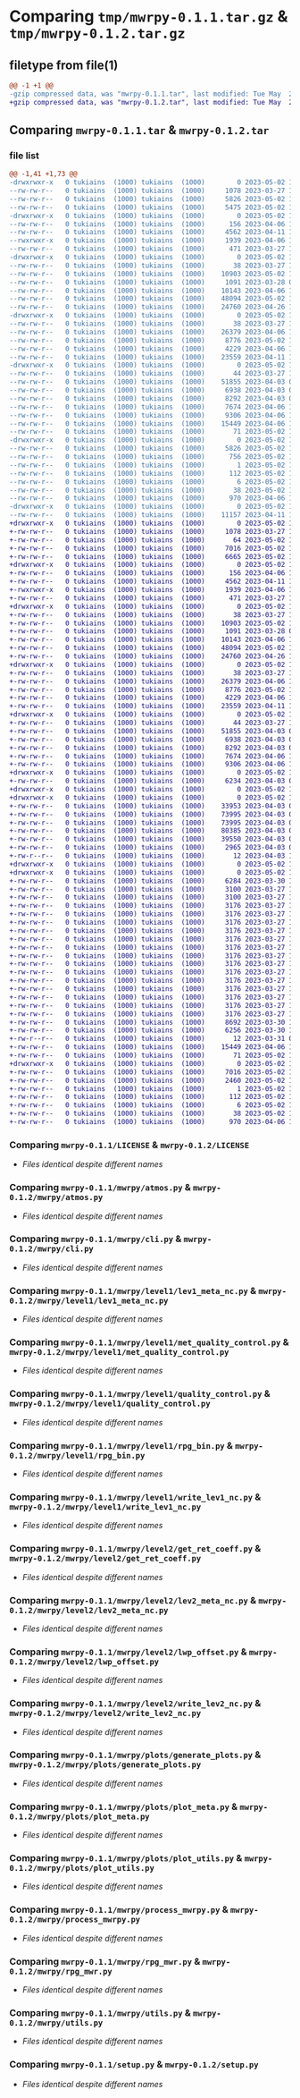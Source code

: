 # Comparing `tmp/mwrpy-0.1.1.tar.gz` & `tmp/mwrpy-0.1.2.tar.gz`

## filetype from file(1)

```diff
@@ -1 +1 @@
-gzip compressed data, was "mwrpy-0.1.1.tar", last modified: Tue May  2 13:26:06 2023, max compression
+gzip compressed data, was "mwrpy-0.1.2.tar", last modified: Tue May  2 14:19:57 2023, max compression
```

## Comparing `mwrpy-0.1.1.tar` & `mwrpy-0.1.2.tar`

### file list

```diff
@@ -1,41 +1,73 @@
-drwxrwxr-x   0 tukiains  (1000) tukiains  (1000)        0 2023-05-02 13:26:06.409820 mwrpy-0.1.1/
--rw-rw-r--   0 tukiains  (1000) tukiains  (1000)     1078 2023-03-27 10:23:04.000000 mwrpy-0.1.1/LICENSE
--rw-rw-r--   0 tukiains  (1000) tukiains  (1000)     5826 2023-05-02 13:26:06.409820 mwrpy-0.1.1/PKG-INFO
--rw-rw-r--   0 tukiains  (1000) tukiains  (1000)     5475 2023-05-02 13:01:39.000000 mwrpy-0.1.1/README.md
-drwxrwxr-x   0 tukiains  (1000) tukiains  (1000)        0 2023-05-02 13:26:06.409820 mwrpy-0.1.1/mwrpy/
--rw-rw-r--   0 tukiains  (1000) tukiains  (1000)      156 2023-04-06 10:43:22.000000 mwrpy-0.1.1/mwrpy/__init__.py
--rw-rw-r--   0 tukiains  (1000) tukiains  (1000)     4562 2023-04-11 13:40:37.000000 mwrpy-0.1.1/mwrpy/atmos.py
--rwxrwxr-x   0 tukiains  (1000) tukiains  (1000)     1939 2023-04-06 10:42:59.000000 mwrpy-0.1.1/mwrpy/cli.py
--rw-rw-r--   0 tukiains  (1000) tukiains  (1000)      471 2023-03-27 10:20:23.000000 mwrpy-0.1.1/mwrpy/constants.py
-drwxrwxr-x   0 tukiains  (1000) tukiains  (1000)        0 2023-05-02 13:26:06.409820 mwrpy-0.1.1/mwrpy/level1/
--rw-rw-r--   0 tukiains  (1000) tukiains  (1000)       38 2023-03-27 10:20:23.000000 mwrpy-0.1.1/mwrpy/level1/__init__.py
--rw-rw-r--   0 tukiains  (1000) tukiains  (1000)    10903 2023-05-02 12:53:20.000000 mwrpy-0.1.1/mwrpy/level1/lev1_meta_nc.py
--rw-rw-r--   0 tukiains  (1000) tukiains  (1000)     1091 2023-03-28 08:55:18.000000 mwrpy-0.1.1/mwrpy/level1/met_quality_control.py
--rw-rw-r--   0 tukiains  (1000) tukiains  (1000)    10143 2023-04-06 10:42:59.000000 mwrpy-0.1.1/mwrpy/level1/quality_control.py
--rw-rw-r--   0 tukiains  (1000) tukiains  (1000)    48094 2023-05-02 13:05:25.000000 mwrpy-0.1.1/mwrpy/level1/rpg_bin.py
--rw-rw-r--   0 tukiains  (1000) tukiains  (1000)    24760 2023-04-26 11:33:16.000000 mwrpy-0.1.1/mwrpy/level1/write_lev1_nc.py
-drwxrwxr-x   0 tukiains  (1000) tukiains  (1000)        0 2023-05-02 13:26:06.409820 mwrpy-0.1.1/mwrpy/level2/
--rw-rw-r--   0 tukiains  (1000) tukiains  (1000)       38 2023-03-27 10:20:23.000000 mwrpy-0.1.1/mwrpy/level2/__init__.py
--rw-rw-r--   0 tukiains  (1000) tukiains  (1000)    26379 2023-04-06 10:42:59.000000 mwrpy-0.1.1/mwrpy/level2/get_ret_coeff.py
--rw-rw-r--   0 tukiains  (1000) tukiains  (1000)     8776 2023-05-02 12:53:25.000000 mwrpy-0.1.1/mwrpy/level2/lev2_meta_nc.py
--rw-rw-r--   0 tukiains  (1000) tukiains  (1000)     4229 2023-04-06 10:42:59.000000 mwrpy-0.1.1/mwrpy/level2/lwp_offset.py
--rw-rw-r--   0 tukiains  (1000) tukiains  (1000)    23559 2023-04-11 13:46:20.000000 mwrpy-0.1.1/mwrpy/level2/write_lev2_nc.py
-drwxrwxr-x   0 tukiains  (1000) tukiains  (1000)        0 2023-05-02 13:26:06.409820 mwrpy-0.1.1/mwrpy/plots/
--rw-rw-r--   0 tukiains  (1000) tukiains  (1000)       44 2023-03-27 10:20:23.000000 mwrpy-0.1.1/mwrpy/plots/__init__.py
--rw-rw-r--   0 tukiains  (1000) tukiains  (1000)    51855 2023-04-03 06:30:29.000000 mwrpy-0.1.1/mwrpy/plots/generate_plots.py
--rw-rw-r--   0 tukiains  (1000) tukiains  (1000)     6938 2023-04-03 06:30:29.000000 mwrpy-0.1.1/mwrpy/plots/plot_meta.py
--rw-rw-r--   0 tukiains  (1000) tukiains  (1000)     8292 2023-04-03 06:30:29.000000 mwrpy-0.1.1/mwrpy/plots/plot_utils.py
--rw-rw-r--   0 tukiains  (1000) tukiains  (1000)     7674 2023-04-06 10:42:59.000000 mwrpy-0.1.1/mwrpy/process_mwrpy.py
--rw-rw-r--   0 tukiains  (1000) tukiains  (1000)     9306 2023-04-06 10:42:59.000000 mwrpy-0.1.1/mwrpy/rpg_mwr.py
--rw-rw-r--   0 tukiains  (1000) tukiains  (1000)    15449 2023-04-06 10:42:59.000000 mwrpy-0.1.1/mwrpy/utils.py
--rw-rw-r--   0 tukiains  (1000) tukiains  (1000)       71 2023-05-02 13:23:07.000000 mwrpy-0.1.1/mwrpy/version.py
-drwxrwxr-x   0 tukiains  (1000) tukiains  (1000)        0 2023-05-02 13:26:06.409820 mwrpy-0.1.1/mwrpy.egg-info/
--rw-rw-r--   0 tukiains  (1000) tukiains  (1000)     5826 2023-05-02 13:26:06.000000 mwrpy-0.1.1/mwrpy.egg-info/PKG-INFO
--rw-rw-r--   0 tukiains  (1000) tukiains  (1000)      756 2023-05-02 13:26:06.000000 mwrpy-0.1.1/mwrpy.egg-info/SOURCES.txt
--rw-rw-r--   0 tukiains  (1000) tukiains  (1000)        1 2023-05-02 13:26:06.000000 mwrpy-0.1.1/mwrpy.egg-info/dependency_links.txt
--rw-rw-r--   0 tukiains  (1000) tukiains  (1000)      112 2023-05-02 13:26:06.000000 mwrpy-0.1.1/mwrpy.egg-info/requires.txt
--rw-rw-r--   0 tukiains  (1000) tukiains  (1000)        6 2023-05-02 13:26:06.000000 mwrpy-0.1.1/mwrpy.egg-info/top_level.txt
--rw-rw-r--   0 tukiains  (1000) tukiains  (1000)       38 2023-05-02 13:26:06.409820 mwrpy-0.1.1/setup.cfg
--rw-rw-r--   0 tukiains  (1000) tukiains  (1000)      970 2023-04-06 10:43:22.000000 mwrpy-0.1.1/setup.py
-drwxrwxr-x   0 tukiains  (1000) tukiains  (1000)        0 2023-05-02 13:26:06.409820 mwrpy-0.1.1/tests/
--rw-rw-r--   0 tukiains  (1000) tukiains  (1000)    11157 2023-04-11 13:50:11.000000 mwrpy-0.1.1/tests/test_file_reading.py
+drwxrwxr-x   0 tukiains  (1000) tukiains  (1000)        0 2023-05-02 14:19:57.665817 mwrpy-0.1.2/
+-rw-rw-r--   0 tukiains  (1000) tukiains  (1000)     1078 2023-03-27 10:23:04.000000 mwrpy-0.1.2/LICENSE
+-rw-rw-r--   0 tukiains  (1000) tukiains  (1000)       64 2023-05-02 13:57:04.000000 mwrpy-0.1.2/MANIFEST.in
+-rw-rw-r--   0 tukiains  (1000) tukiains  (1000)     7016 2023-05-02 14:19:57.665817 mwrpy-0.1.2/PKG-INFO
+-rw-rw-r--   0 tukiains  (1000) tukiains  (1000)     6665 2023-05-02 13:40:32.000000 mwrpy-0.1.2/README.md
+drwxrwxr-x   0 tukiains  (1000) tukiains  (1000)        0 2023-05-02 14:19:57.661817 mwrpy-0.1.2/mwrpy/
+-rw-rw-r--   0 tukiains  (1000) tukiains  (1000)      156 2023-04-06 10:43:22.000000 mwrpy-0.1.2/mwrpy/__init__.py
+-rw-rw-r--   0 tukiains  (1000) tukiains  (1000)     4562 2023-04-11 13:40:37.000000 mwrpy-0.1.2/mwrpy/atmos.py
+-rwxrwxr-x   0 tukiains  (1000) tukiains  (1000)     1939 2023-04-06 10:42:59.000000 mwrpy-0.1.2/mwrpy/cli.py
+-rw-rw-r--   0 tukiains  (1000) tukiains  (1000)      471 2023-03-27 10:20:23.000000 mwrpy-0.1.2/mwrpy/constants.py
+drwxrwxr-x   0 tukiains  (1000) tukiains  (1000)        0 2023-05-02 14:19:57.661817 mwrpy-0.1.2/mwrpy/level1/
+-rw-rw-r--   0 tukiains  (1000) tukiains  (1000)       38 2023-03-27 10:20:23.000000 mwrpy-0.1.2/mwrpy/level1/__init__.py
+-rw-rw-r--   0 tukiains  (1000) tukiains  (1000)    10903 2023-05-02 12:53:20.000000 mwrpy-0.1.2/mwrpy/level1/lev1_meta_nc.py
+-rw-rw-r--   0 tukiains  (1000) tukiains  (1000)     1091 2023-03-28 08:55:18.000000 mwrpy-0.1.2/mwrpy/level1/met_quality_control.py
+-rw-rw-r--   0 tukiains  (1000) tukiains  (1000)    10143 2023-04-06 10:42:59.000000 mwrpy-0.1.2/mwrpy/level1/quality_control.py
+-rw-rw-r--   0 tukiains  (1000) tukiains  (1000)    48094 2023-05-02 13:05:25.000000 mwrpy-0.1.2/mwrpy/level1/rpg_bin.py
+-rw-rw-r--   0 tukiains  (1000) tukiains  (1000)    24760 2023-04-26 11:33:16.000000 mwrpy-0.1.2/mwrpy/level1/write_lev1_nc.py
+drwxrwxr-x   0 tukiains  (1000) tukiains  (1000)        0 2023-05-02 14:19:57.661817 mwrpy-0.1.2/mwrpy/level2/
+-rw-rw-r--   0 tukiains  (1000) tukiains  (1000)       38 2023-03-27 10:20:23.000000 mwrpy-0.1.2/mwrpy/level2/__init__.py
+-rw-rw-r--   0 tukiains  (1000) tukiains  (1000)    26379 2023-04-06 10:42:59.000000 mwrpy-0.1.2/mwrpy/level2/get_ret_coeff.py
+-rw-rw-r--   0 tukiains  (1000) tukiains  (1000)     8776 2023-05-02 12:53:25.000000 mwrpy-0.1.2/mwrpy/level2/lev2_meta_nc.py
+-rw-rw-r--   0 tukiains  (1000) tukiains  (1000)     4229 2023-04-06 10:42:59.000000 mwrpy-0.1.2/mwrpy/level2/lwp_offset.py
+-rw-rw-r--   0 tukiains  (1000) tukiains  (1000)    23559 2023-04-11 13:46:20.000000 mwrpy-0.1.2/mwrpy/level2/write_lev2_nc.py
+drwxrwxr-x   0 tukiains  (1000) tukiains  (1000)        0 2023-05-02 14:19:57.665817 mwrpy-0.1.2/mwrpy/plots/
+-rw-rw-r--   0 tukiains  (1000) tukiains  (1000)       44 2023-03-27 10:20:23.000000 mwrpy-0.1.2/mwrpy/plots/__init__.py
+-rw-rw-r--   0 tukiains  (1000) tukiains  (1000)    51855 2023-04-03 06:30:29.000000 mwrpy-0.1.2/mwrpy/plots/generate_plots.py
+-rw-rw-r--   0 tukiains  (1000) tukiains  (1000)     6938 2023-04-03 06:30:29.000000 mwrpy-0.1.2/mwrpy/plots/plot_meta.py
+-rw-rw-r--   0 tukiains  (1000) tukiains  (1000)     8292 2023-04-03 06:30:29.000000 mwrpy-0.1.2/mwrpy/plots/plot_utils.py
+-rw-rw-r--   0 tukiains  (1000) tukiains  (1000)     7674 2023-04-06 10:42:59.000000 mwrpy-0.1.2/mwrpy/process_mwrpy.py
+-rw-rw-r--   0 tukiains  (1000) tukiains  (1000)     9306 2023-04-06 10:42:59.000000 mwrpy-0.1.2/mwrpy/rpg_mwr.py
+drwxrwxr-x   0 tukiains  (1000) tukiains  (1000)        0 2023-05-02 14:19:57.665817 mwrpy-0.1.2/mwrpy/site_config/
+-rw-rw-r--   0 tukiains  (1000) tukiains  (1000)     6234 2023-04-03 06:30:29.000000 mwrpy-0.1.2/mwrpy/site_config/hatpro.yaml
+drwxrwxr-x   0 tukiains  (1000) tukiains  (1000)        0 2023-05-02 14:19:57.665817 mwrpy-0.1.2/mwrpy/site_config/hyytiala/
+drwxrwxr-x   0 tukiains  (1000) tukiains  (1000)        0 2023-05-02 14:19:57.665817 mwrpy-0.1.2/mwrpy/site_config/hyytiala/coefficients/
+-rw-rw-r--   0 tukiains  (1000) tukiains  (1000)    33953 2023-04-03 06:30:29.000000 mwrpy-0.1.2/mwrpy/site_config/hyytiala/coefficients/HPT_NN_FI_Hyytiala_v110_v00110_n01.00.ret
+-rw-rw-r--   0 tukiains  (1000) tukiains  (1000)    73995 2023-04-03 06:30:29.000000 mwrpy-0.1.2/mwrpy/site_config/hyytiala/coefficients/IWV_NN_MA_FI_Hyytiala_v110_v00110_n01.00.ret
+-rw-rw-r--   0 tukiains  (1000) tukiains  (1000)    73995 2023-04-03 06:30:29.000000 mwrpy-0.1.2/mwrpy/site_config/hyytiala/coefficients/LWP_NN_MA_FI_Hyytiala_v110_v00110_n01.00.ret
+-rw-rw-r--   0 tukiains  (1000) tukiains  (1000)    80385 2023-04-03 06:30:29.000000 mwrpy-0.1.2/mwrpy/site_config/hyytiala/coefficients/TPB_NN_FI_Hyytiala_v110_v00110_n01.00.ret
+-rw-rw-r--   0 tukiains  (1000) tukiains  (1000)    39550 2023-04-03 06:30:29.000000 mwrpy-0.1.2/mwrpy/site_config/hyytiala/coefficients/TPT_NN_FI_Hyytiala_v110_v00110_n01.00.ret
+-rw-rw-r--   0 tukiains  (1000) tukiains  (1000)     2965 2023-04-03 06:30:29.000000 mwrpy-0.1.2/mwrpy/site_config/hyytiala/config.yaml
+-rw-r--r--   0 tukiains  (1000) tukiains  (1000)       12 2023-04-03 12:47:52.000000 mwrpy-0.1.2/mwrpy/site_config/hyytiala/lwp_offset_1970.csv
+drwxrwxr-x   0 tukiains  (1000) tukiains  (1000)        0 2023-05-02 14:19:57.665817 mwrpy-0.1.2/mwrpy/site_config/juelich/
+drwxrwxr-x   0 tukiains  (1000) tukiains  (1000)        0 2023-05-02 14:19:57.665817 mwrpy-0.1.2/mwrpy/site_config/juelich/coefficients/
+-rw-rw-r--   0 tukiains  (1000) tukiains  (1000)     6284 2023-03-30 13:48:57.000000 mwrpy-0.1.2/mwrpy/site_config/juelich/coefficients/hpt_deb_rt00_90.nc
+-rw-rw-r--   0 tukiains  (1000) tukiains  (1000)     3100 2023-03-27 10:20:23.000000 mwrpy-0.1.2/mwrpy/site_config/juelich/coefficients/iwv_deb_rt00_90.nc
+-rw-rw-r--   0 tukiains  (1000) tukiains  (1000)     3100 2023-03-27 10:20:23.000000 mwrpy-0.1.2/mwrpy/site_config/juelich/coefficients/lwp_deb_rt00_90.nc
+-rw-rw-r--   0 tukiains  (1000) tukiains  (1000)     3176 2023-03-27 10:20:23.000000 mwrpy-0.1.2/mwrpy/site_config/juelich/coefficients/tbx_deb_rt00_90_00.nc
+-rw-rw-r--   0 tukiains  (1000) tukiains  (1000)     3176 2023-03-27 10:20:23.000000 mwrpy-0.1.2/mwrpy/site_config/juelich/coefficients/tbx_deb_rt00_90_01.nc
+-rw-rw-r--   0 tukiains  (1000) tukiains  (1000)     3176 2023-03-27 10:20:23.000000 mwrpy-0.1.2/mwrpy/site_config/juelich/coefficients/tbx_deb_rt00_90_02.nc
+-rw-rw-r--   0 tukiains  (1000) tukiains  (1000)     3176 2023-03-27 10:20:23.000000 mwrpy-0.1.2/mwrpy/site_config/juelich/coefficients/tbx_deb_rt00_90_03.nc
+-rw-rw-r--   0 tukiains  (1000) tukiains  (1000)     3176 2023-03-27 10:20:23.000000 mwrpy-0.1.2/mwrpy/site_config/juelich/coefficients/tbx_deb_rt00_90_04.nc
+-rw-rw-r--   0 tukiains  (1000) tukiains  (1000)     3176 2023-03-27 10:20:23.000000 mwrpy-0.1.2/mwrpy/site_config/juelich/coefficients/tbx_deb_rt00_90_05.nc
+-rw-rw-r--   0 tukiains  (1000) tukiains  (1000)     3176 2023-03-27 10:20:23.000000 mwrpy-0.1.2/mwrpy/site_config/juelich/coefficients/tbx_deb_rt00_90_06.nc
+-rw-rw-r--   0 tukiains  (1000) tukiains  (1000)     3176 2023-03-27 10:20:23.000000 mwrpy-0.1.2/mwrpy/site_config/juelich/coefficients/tbx_deb_rt00_90_07.nc
+-rw-rw-r--   0 tukiains  (1000) tukiains  (1000)     3176 2023-03-27 10:20:23.000000 mwrpy-0.1.2/mwrpy/site_config/juelich/coefficients/tbx_deb_rt00_90_08.nc
+-rw-rw-r--   0 tukiains  (1000) tukiains  (1000)     3176 2023-03-27 10:20:23.000000 mwrpy-0.1.2/mwrpy/site_config/juelich/coefficients/tbx_deb_rt00_90_09.nc
+-rw-rw-r--   0 tukiains  (1000) tukiains  (1000)     3176 2023-03-27 10:20:23.000000 mwrpy-0.1.2/mwrpy/site_config/juelich/coefficients/tbx_deb_rt00_90_10.nc
+-rw-rw-r--   0 tukiains  (1000) tukiains  (1000)     3176 2023-03-27 10:20:23.000000 mwrpy-0.1.2/mwrpy/site_config/juelich/coefficients/tbx_deb_rt00_90_11.nc
+-rw-rw-r--   0 tukiains  (1000) tukiains  (1000)     3176 2023-03-27 10:20:23.000000 mwrpy-0.1.2/mwrpy/site_config/juelich/coefficients/tbx_deb_rt00_90_12.nc
+-rw-rw-r--   0 tukiains  (1000) tukiains  (1000)     3176 2023-03-27 10:20:23.000000 mwrpy-0.1.2/mwrpy/site_config/juelich/coefficients/tbx_deb_rt00_90_13.nc
+-rw-rw-r--   0 tukiains  (1000) tukiains  (1000)     8692 2023-03-30 13:48:57.000000 mwrpy-0.1.2/mwrpy/site_config/juelich/coefficients/tpb_deb_rt00.nc
+-rw-rw-r--   0 tukiains  (1000) tukiains  (1000)     6256 2023-03-30 13:48:57.000000 mwrpy-0.1.2/mwrpy/site_config/juelich/coefficients/tpt_deb_rt00_90.nc
+-rw-r--r--   0 tukiains  (1000) tukiains  (1000)       12 2023-03-31 08:32:30.000000 mwrpy-0.1.2/mwrpy/site_config/juelich/lwp_offset_1970.csv
+-rw-rw-r--   0 tukiains  (1000) tukiains  (1000)    15449 2023-04-06 10:42:59.000000 mwrpy-0.1.2/mwrpy/utils.py
+-rw-rw-r--   0 tukiains  (1000) tukiains  (1000)       71 2023-05-02 13:57:53.000000 mwrpy-0.1.2/mwrpy/version.py
+drwxrwxr-x   0 tukiains  (1000) tukiains  (1000)        0 2023-05-02 14:19:57.661817 mwrpy-0.1.2/mwrpy.egg-info/
+-rw-rw-r--   0 tukiains  (1000) tukiains  (1000)     7016 2023-05-02 14:19:57.000000 mwrpy-0.1.2/mwrpy.egg-info/PKG-INFO
+-rw-rw-r--   0 tukiains  (1000) tukiains  (1000)     2460 2023-05-02 14:19:57.000000 mwrpy-0.1.2/mwrpy.egg-info/SOURCES.txt
+-rw-rw-r--   0 tukiains  (1000) tukiains  (1000)        1 2023-05-02 14:19:57.000000 mwrpy-0.1.2/mwrpy.egg-info/dependency_links.txt
+-rw-rw-r--   0 tukiains  (1000) tukiains  (1000)      112 2023-05-02 14:19:57.000000 mwrpy-0.1.2/mwrpy.egg-info/requires.txt
+-rw-rw-r--   0 tukiains  (1000) tukiains  (1000)        6 2023-05-02 14:19:57.000000 mwrpy-0.1.2/mwrpy.egg-info/top_level.txt
+-rw-rw-r--   0 tukiains  (1000) tukiains  (1000)       38 2023-05-02 14:19:57.669818 mwrpy-0.1.2/setup.cfg
+-rw-rw-r--   0 tukiains  (1000) tukiains  (1000)      970 2023-04-06 10:43:22.000000 mwrpy-0.1.2/setup.py
```

### Comparing `mwrpy-0.1.1/LICENSE` & `mwrpy-0.1.2/LICENSE`

 * *Files identical despite different names*

### Comparing `mwrpy-0.1.1/mwrpy/atmos.py` & `mwrpy-0.1.2/mwrpy/atmos.py`

 * *Files identical despite different names*

### Comparing `mwrpy-0.1.1/mwrpy/cli.py` & `mwrpy-0.1.2/mwrpy/cli.py`

 * *Files identical despite different names*

### Comparing `mwrpy-0.1.1/mwrpy/level1/lev1_meta_nc.py` & `mwrpy-0.1.2/mwrpy/level1/lev1_meta_nc.py`

 * *Files identical despite different names*

### Comparing `mwrpy-0.1.1/mwrpy/level1/met_quality_control.py` & `mwrpy-0.1.2/mwrpy/level1/met_quality_control.py`

 * *Files identical despite different names*

### Comparing `mwrpy-0.1.1/mwrpy/level1/quality_control.py` & `mwrpy-0.1.2/mwrpy/level1/quality_control.py`

 * *Files identical despite different names*

### Comparing `mwrpy-0.1.1/mwrpy/level1/rpg_bin.py` & `mwrpy-0.1.2/mwrpy/level1/rpg_bin.py`

 * *Files identical despite different names*

### Comparing `mwrpy-0.1.1/mwrpy/level1/write_lev1_nc.py` & `mwrpy-0.1.2/mwrpy/level1/write_lev1_nc.py`

 * *Files identical despite different names*

### Comparing `mwrpy-0.1.1/mwrpy/level2/get_ret_coeff.py` & `mwrpy-0.1.2/mwrpy/level2/get_ret_coeff.py`

 * *Files identical despite different names*

### Comparing `mwrpy-0.1.1/mwrpy/level2/lev2_meta_nc.py` & `mwrpy-0.1.2/mwrpy/level2/lev2_meta_nc.py`

 * *Files identical despite different names*

### Comparing `mwrpy-0.1.1/mwrpy/level2/lwp_offset.py` & `mwrpy-0.1.2/mwrpy/level2/lwp_offset.py`

 * *Files identical despite different names*

### Comparing `mwrpy-0.1.1/mwrpy/level2/write_lev2_nc.py` & `mwrpy-0.1.2/mwrpy/level2/write_lev2_nc.py`

 * *Files identical despite different names*

### Comparing `mwrpy-0.1.1/mwrpy/plots/generate_plots.py` & `mwrpy-0.1.2/mwrpy/plots/generate_plots.py`

 * *Files identical despite different names*

### Comparing `mwrpy-0.1.1/mwrpy/plots/plot_meta.py` & `mwrpy-0.1.2/mwrpy/plots/plot_meta.py`

 * *Files identical despite different names*

### Comparing `mwrpy-0.1.1/mwrpy/plots/plot_utils.py` & `mwrpy-0.1.2/mwrpy/plots/plot_utils.py`

 * *Files identical despite different names*

### Comparing `mwrpy-0.1.1/mwrpy/process_mwrpy.py` & `mwrpy-0.1.2/mwrpy/process_mwrpy.py`

 * *Files identical despite different names*

### Comparing `mwrpy-0.1.1/mwrpy/rpg_mwr.py` & `mwrpy-0.1.2/mwrpy/rpg_mwr.py`

 * *Files identical despite different names*

### Comparing `mwrpy-0.1.1/mwrpy/utils.py` & `mwrpy-0.1.2/mwrpy/utils.py`

 * *Files identical despite different names*

### Comparing `mwrpy-0.1.1/setup.py` & `mwrpy-0.1.2/setup.py`

 * *Files identical despite different names*

